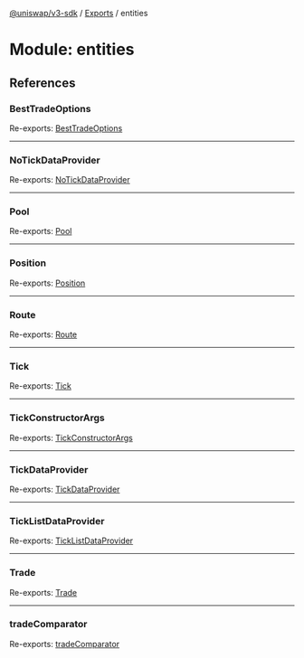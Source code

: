 [@uniswap/v3-sdk](../README.md) / [Exports](../modules.md) / entities

# Module: entities

## References

### BestTradeOptions

Re-exports: [BestTradeOptions](../interfaces/entities_trade.besttradeoptions.md)

___

### NoTickDataProvider

Re-exports: [NoTickDataProvider](../classes/entities_tickdataprovider.notickdataprovider.md)

___

### Pool

Re-exports: [Pool](../classes/entities_pool.pool.md)

___

### Position

Re-exports: [Position](../classes/entities_position.position.md)

___

### Route

Re-exports: [Route](../classes/entities_route.route.md)

___

### Tick

Re-exports: [Tick](../classes/entities_tick.tick.md)

___

### TickConstructorArgs

Re-exports: [TickConstructorArgs](../interfaces/entities_tick.tickconstructorargs.md)

___

### TickDataProvider

Re-exports: [TickDataProvider](../interfaces/entities_tickdataprovider.tickdataprovider.md)

___

### TickListDataProvider

Re-exports: [TickListDataProvider](../classes/entities_ticklistdataprovider.ticklistdataprovider.md)

___

### Trade

Re-exports: [Trade](../classes/entities_trade.trade.md)

___

### tradeComparator

Re-exports: [tradeComparator](../functions/entities_trade.tradecomparator.md)
